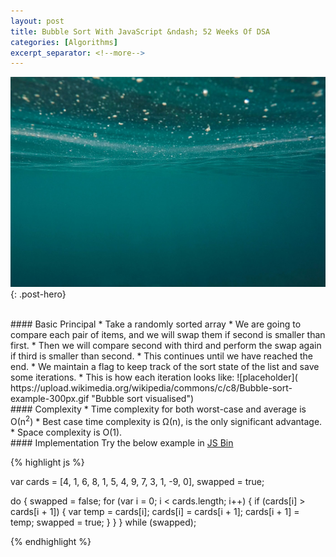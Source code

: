 ```yaml
---
layout: post
title: Bubble Sort With JavaScript &ndash; 52 Weeks Of DSA
categories: [Algorithms]
excerpt_separator: <!--more-->
---
```

![Bubble Sort](/public/sorting/bubble-sort-visual.jpg "Bubbles in a glass of water"){: .post-hero}
<!--more-->
<br>
#### Basic Principal
 * Take a randomly sorted array
 * We are going to compare each pair of items, and we will swap them if second is smaller than first.
 * Then we will compare second with third and perform the swap again if third is smaller than second.
 * This continues until we have reached the end.
 * We maintain a flag to keep track of the sort state of the list and save some iterations.
 * This is how each iteration looks like: ![placeholder]( https://upload.wikimedia.org/wikipedia/commons/c/c8/Bubble-sort-example-300px.gif "Bubble sort visualised")

<br>
#### Complexity
* Time complexity for both worst-case and average is О(n<sup>2</sup>)
* Best case time complexity is Ω(n), is the only significant advantage.
* Space complexity is O(1).

<br>
#### Implementation
Try the below example in <a href="http://jsbin.com/jirate/2/edit?js,console">JS Bin</a>

{% highlight js %}

var cards = [4, 1, 6, 8, 1, 5, 4, 9, 7, 3, 1, -9, 0],
    swapped = true;

do {
  swapped = false;
  for (var i = 0; i < cards.length; i++) {
    if (cards[i] > cards[i + 1]) {
      var temp = cards[i];
      cards[i] = cards[i + 1];
      cards[i + 1] = temp;
      swapped = true;
    }
  }
} while (swapped);

{% endhighlight %}
